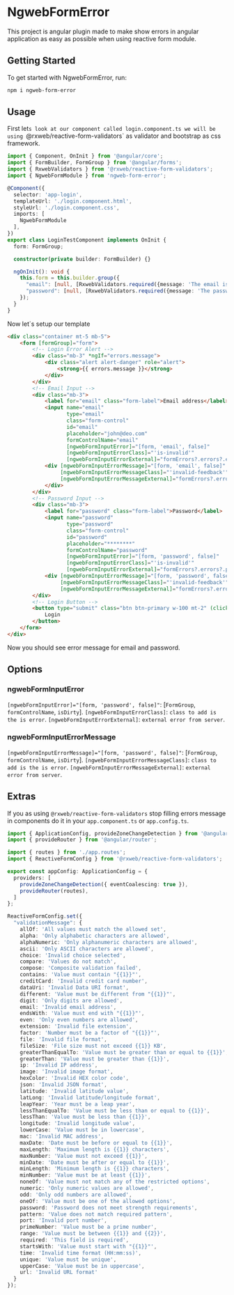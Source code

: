 # NgwebFormError

This project is angular plugin made to make show errors in angular application as easy
as possible when using reactive form module.

## Getting Started

To get started with NgwebFormError, run:

```bash
npm i ngweb-form-error
```

## Usage

First let`s look at our component called login.component.ts we will be using `@rxweb/reactive-form-validators`
as validator and bootstrap as css framework.

```typescript
import { Component, OnInit } from '@angular/core';
import { FormBuilder, FormGroup } from '@angular/forms';
import { RxwebValidators } from '@rxweb/reactive-form-validators';
import { NgwebFormModule } from 'ngweb-form-error';

@Component({
  selector: 'app-login',
  templateUrl: './login.component.html',
  styleUrl: './login.component.css',
  imports: [
    NgwebFormModule
  ],
})
export class LoginTestComponent implements OnInit {
  form: FormGroup;

  constructor(private builder: FormBuilder) {}

  ngOnInit(): void {
    this.form = this.builder.group({
      "email": [null, [RxwebValidators.required({message: 'The email is required'})]],
      "password": [null, [RxwebValidators.required({message: 'The password is required'})]],
    });
  }
}
```

Now let`s setup our template

```html
<div class="container mt-5 mb-5">
    <form [formGroup]="form">
        <!-- Login Error Alert -->
        <div class="mb-3" *ngIf="errors.message">
            <div class="alert alert-danger" role="alert">
                <strong>{{ errors.message }}</strong>
            </div>
        </div>
        <!-- Email Input -->
        <div class="mb-3">
            <label for="email" class="form-label">Email address</label>
            <input name="email"
                   type="email"
                   class="form-control"
                   id="email"
                   placeholder="john@deo.com"
                   formControlName="email"
                   [ngwebFormInputError]="[form, 'email', false]"
                   [ngwebFormInputErrorClass]="'is-invalid'"
                   [ngwebFormInputErrorExternal]="formErrors?.errors?.email">
            <div [ngwebFormInputErrorMessage]="[form, 'email', false]"
                 [ngwebFormInputErrorMessageClass]="'invalid-feedback'"
                 [ngwebFormInputErrorMessageExternal]="formErrors?.errors?.email">
            </div>
        </div>
        <!-- Password Input -->
        <div class="mb-3">
            <label for="password" class="form-label">Password</label>
            <input name="password"
                   type="password"
                   class="form-control"
                   id="password"
                   placeholder="********"
                   formControlName="password"
                   [ngwebFormInputError]="[form, 'password', false]"
                   [ngwebFormInputErrorClass]="'is-invalid'"
                   [ngwebFormInputErrorExternal]="formErrors?.errors?.password">
            <div [ngwebFormInputErrorMessage]="[form, 'password', false]"
                 [ngwebFormInputErrorMessageClass]="'invalid-feedback'"
                 [ngwebFormInputErrorMessageExternal]="formErrors?.errors?.password">
        </div>
        <!-- Login Button -->
        <button type="submit" class="btn btn-primary w-100 mt-2" (click)="login()">
            Login
        </button>
    </form>
</div>
```

Now you should see error message for email and password.

## Options

### ngwebFormInputError

`[ngwebFormInputError]="[form, 'password', false]"`: [`FormGroup`, `formControlName`, `isDirty`].
`[ngwebFormInputErrorClass]`: `class to add is the is error`.
`[ngwebFormInputErrorExternal]`: `external error from server`.

### ngwebFormInputErrorMessage

`[ngwebFormInputErrorMessage]="[form, 'password', false]"`: [`FormGroup`, `formControlName`, `isDirty`].
`[ngwebFormInputErrorMessageClass]`: `class to add is the is error`.
`[ngwebFormInputErrorMessageExternal]`: `external error from server`.

## Extras

If you as using `@rxweb/reactive-form-validators` stop filling errors message in components do it in your
`app.component.ts` or `app.config.ts`.

```typescript
import { ApplicationConfig, provideZoneChangeDetection } from '@angular/core';
import { provideRouter } from '@angular/router';

import { routes } from './app.routes';
import { ReactiveFormConfig } from '@rxweb/reactive-form-validators';

export const appConfig: ApplicationConfig = {
  providers: [
    provideZoneChangeDetection({ eventCoalescing: true }),
    provideRouter(routes),
  ]
};

ReactiveFormConfig.set({
  "validationMessage": {
    allOf: 'All values must match the allowed set',
    alpha: 'Only alphabetic characters are allowed',
    alphaNumeric: 'Only alphanumeric characters are allowed',
    ascii: 'Only ASCII characters are allowed',
    choice: 'Invalid choice selected',
    compare: 'Values do not match',
    compose: 'Composite validation failed',
    contains: 'Value must contain "{{1}}"',
    creditCard: 'Invalid credit card number',
    dataUri: 'Invalid Data URI format',
    different: 'Value must be different from "{{1}}"',
    digit: 'Only digits are allowed',
    email: 'Invalid email address',
    endsWith: 'Value must end with "{{1}}"',
    even: 'Only even numbers are allowed',
    extension: 'Invalid file extension',
    factor: 'Number must be a factor of "{{1}}"',
    file: 'Invalid file format',
    fileSize: 'File size must not exceed {{1}} KB',
    greaterThanEqualTo: 'Value must be greater than or equal to {{1}}',
    greaterThan: 'Value must be greater than {{1}}',
    ip: 'Invalid IP address',
    image: 'Invalid image format',
    hexColor: 'Invalid HEX color code',
    json: 'Invalid JSON format',
    latitude: 'Invalid latitude value',
    latLong: 'Invalid latitude/longitude format',
    leapYear: 'Year must be a leap year',
    lessThanEqualTo: 'Value must be less than or equal to {{1}}',
    lessThan: 'Value must be less than {{1}}',
    longitude: 'Invalid longitude value',
    lowerCase: 'Value must be in lowercase',
    mac: 'Invalid MAC address',
    maxDate: 'Date must be before or equal to {{1}}',
    maxLength: 'Maximum length is {{1}} characters',
    maxNumber: 'Value must not exceed {{1}}',
    minDate: 'Date must be after or equal to {{1}}',
    minLength: 'Minimum length is {{1}} characters',
    minNumber: 'Value must be at least {{1}}',
    noneOf: 'Value must not match any of the restricted options',
    numeric: 'Only numeric values are allowed',
    odd: 'Only odd numbers are allowed',
    oneOf: 'Value must be one of the allowed options',
    password: 'Password does not meet strength requirements',
    pattern: 'Value does not match required pattern',
    port: 'Invalid port number',
    primeNumber: 'Value must be a prime number',
    range: 'Value must be between {{1}} and {{2}}',
    required: 'This field is required',
    startsWith: 'Value must start with "{{1}}"',
    time: 'Invalid time format (HH:mm:ss)',
    unique: 'Value must be unique',
    upperCase: 'Value must be in uppercase',
    url: 'Invalid URL format'
  }
});
```
